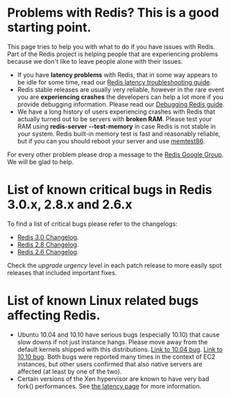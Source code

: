 Problems with Redis? This is a good starting point.
===

This page tries to help you with what to do if you have issues with Redis. Part of the Redis project is helping people that are experiencing problems because we don't like to leave people alone with their issues.

* If you have **latency problems** with Redis, that in some way appears to be idle for some time, read our [Redis latency troubleshooting guide](/topics/latency).
* Redis stable releases are usually very reliable, however in the rare event you are **experiencing crashes** the developers can help a lot more if you provide debugging information. Please read our [Debugging Redis guide](/topics/debugging).
* We have a long history of users experiencing crashes with Redis that actually turned out to be servers with **broken RAM**. Please test your RAM using **redis-server --test-memory** in case Redis is not stable in your system. Redis built-in memory test is fast and reasonably reliable, but if you can you should reboot your server and use [memtest86](http://memtest86.com).

For every other problem please drop a message to the [Redis Google Group](http://groups.google.com/group/redis-db). We will be glad to help.

List of known critical bugs in Redis 3.0.x, 2.8.x and 2.6.x
===

To find a list of critical bugs please refer to the changelogs:

* [Redis 3.0 Changelog](https://raw.githubusercontent.com/antirez/redis/3.0/00-RELEASENOTES).
* [Redis 2.8 Changelog](https://raw.githubusercontent.com/antirez/redis/2.8/00-RELEASENOTES).
* [Redis 2.6 Changelog](https://raw.githubusercontent.com/antirez/redis/2.6/00-RELEASENOTES).

Check the *upgrade urgency* level in each patch release to more easily spot
releases that included important fixes.

List of known Linux related bugs affecting Redis.
===

* Ubuntu 10.04 and 10.10 have serious bugs (especially 10.10) that cause slow downs if not just instance hangs. Please move away from the default kernels shipped with this distributions. [Link to 10.04 bug](https://blog.librato.com/posts/2011/5/16/ec2-users-should-be-cautious-when-booting-ubuntu-1004-amis). [Link to 10.10 bug](https://bugs.launchpad.net/ubuntu/+source/linux/+bug/666211). Both bugs were reported many times in the context of EC2 instances, but other users confirmed that also native servers are affected (at least by one of the two).
* Certain versions of the Xen hypervisor are known to have very bad fork() performances. See [the latency page](/topics/latency) for more information.
